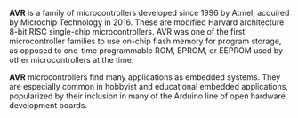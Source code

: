 **AVR** is a family of microcontrollers developed since 1996 by Atmel, acquired by Microchip Technology in 2016. These are modified Harvard architecture 8-bit RISC single-chip microcontrollers. AVR was one of the first microcontroller families to use on-chip flash memory for program storage, as opposed to one-time programmable ROM, EPROM, or EEPROM used by other microcontrollers at the time.

**AVR** microcontrollers find many applications as embedded systems. They are especially common in hobbyist and educational embedded applications, popularized by their inclusion in many of the Arduino line of open hardware development boards.
